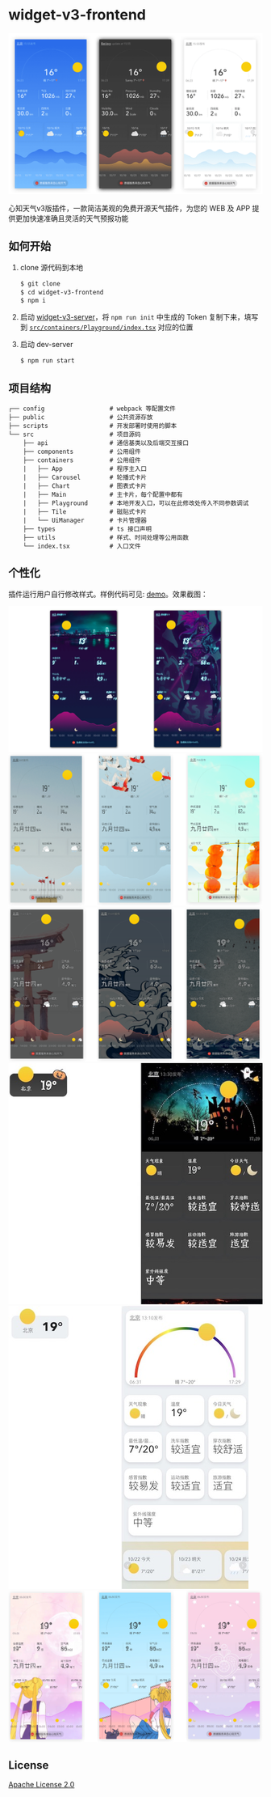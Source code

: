 # widget-v3-frontend

![](./public/assets/img/preview.png)

心知天气v3版插件，一款简洁美观的免费开源天气插件，为您的 WEB 及 APP 提供更加快速准确且灵活的天气预报功能

## 如何开始

1. clone 源代码到本地

    ```bash
    $ git clone
    $ cd widget-v3-frontend
    $ npm i
    ```

1. 启动 [widget-v3-server](https://github.com/seniverse/widget-v3-server)，将 `npm run init` 中生成的 Token 复制下来，填写到 [`src/containers/Playground/index.tsx`](./src/containers/Playground/index.tsx) 对应的位置

1. 启动 dev-server

    ```bash
    $ npm run start
    ```

## 项目结构

```
┌── config                  # webpack 等配置文件
├── public                  # 公共资源存放
├── scripts                 # 开发部署时使用的脚本
└── src                     # 项目源码
    ├── api                 # 通信基类以及后端交互接口
    ├── components          # 公用组件
    ├── containers          # 公用组件
    |   ├── App             # 程序主入口
    |   ├── Carousel        # 轮播式卡片
    |   ├── Chart           # 图表式卡片
    |   ├── Main            # 主卡片，每个配置中都有
    |   ├── Playground      # 本地开发入口，可以在此修改处传入不同参数调试
    |   ├── Tile            # 磁贴式卡片
    |   └── UiManager       # 卡片管理器
    ├── types               # ts 接口声明
    ├── utils               # 样式、时间处理等公用函数
    └── index.tsx           # 入口文件
```

## 个性化

插件运行用户自行修改样式。样例代码可见: [demo](./demo)。效果截图：

![cyberpunk](./demo/cyberpunk/preview.png)
![chinese](./demo/chinese/preview.png)
![japanese](./demo/japanese/preview.png)
![halloween](./demo/halloween/preview.jpg)
![lovecircle](./demo/lovecircle/preview.jpg)
![girl](./demo/girl/preview.png)

## License

[Apache License 2.0](https://github.com/seniverse/widget-v3-frontend/blob/master/LICENSE)
